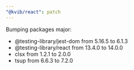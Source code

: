 ```yaml
---
"@kvib/react": patch
---
```


Bumping packages major:

- @testing-library/jest-dom from 5.16.5 to 6.1.3
- @testing-library/react from 13.4.0 to 14.0.0
- clsx from 1.2.1 to 2.0.0
- tsup from 6.6.3 to 7.2.0
